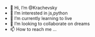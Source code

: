 - 👋 Hi, I’m @Krachevsky
- 👀 I’m interested in js,python
- 🌱 I’m currently learning to live
- 💞️ I’m looking to collaborate on dreams
- 📫 How to reach me ...

<!---
Krachevsky/Krachevsky is a ✨ special ✨ repository because its `README.md` (this file) appears on your GitHub profile.
You can click the Preview link to take a look at your changes.
--->
